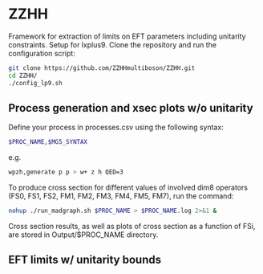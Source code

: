 # ZZHH

Framework for extraction of limits on EFT parameters including unitarity constraints. Setup for lxplus9.
Clone the repository and run the configuration script:

```bash
git clone https://github.com/ZZHHmultiboson/ZZHH.git
cd ZZHH/
./config_lp9.sh
```

## Process generation and xsec plots w/o unitarity

Define your process in processes.csv using the following syntax:

```bash
$PROC_NAME,$MG5_SYNTAX
```
e.g.

```bash
wpzh,generate p p > w+ z h QED=3
```
To produce cross section for different values of involved dim8 operators (FS0, FS1, FS2, FM1, FM2, FM3, FM4, FM5, FM7), run the command:

```bash
nohup ./run_madgraph.sh $PROC_NAME > $PROC_NAME.log 2>&1 &
```
Cross section results, as well as plots of cross section as a function of FSi, are stored in Output/$PROC_NAME directory.

## EFT limits w/ unitarity bounds
